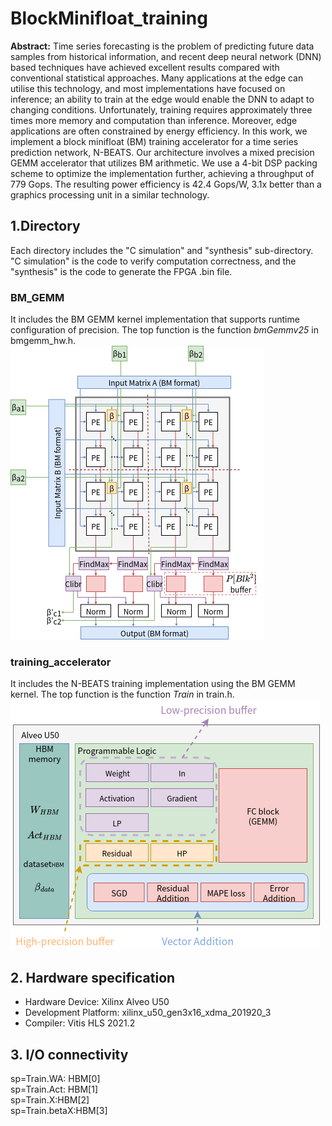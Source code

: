 # BlockMinifloat_training

__Abstract:__ Time series forecasting is the problem of predicting future data samples from historical information, and recent deep neural network (DNN) based techniques have achieved excellent results compared with conventional statistical approaches. Many applications at the  edge can utilise this technology, and most implementations have focused on inference; an ability to train at the edge would enable the DNN to adapt to changing conditions. Unfortunately, training requires approximately three times more memory and computation than inference. Moreover, edge applications are often constrained by energy efficiency. In this work, we implement a block minifloat (BM) training accelerator for a time series prediction network, N-BEATS. Our architecture involves a mixed precision GEMM accelerator that utilizes BM arithmetic. We use a 4-bit DSP packing scheme to optimize the implementation further, achieving a throughput of 779 Gops. The resulting power efficiency is 42.4 Gops/W, 3.1x better than a graphics processing unit in a similar technology. 

## 1.Directory
Each directory includes the "C simulation" and  "synthesis" sub-directory. "C simulation" is the code to verify computation correctness, and the "synthesis" is the code to generate the FPGA .bin file.

### BM_GEMM
It includes the BM GEMM kernel implementation that supports runtime configuration of precision. The top function is the function _bmGemmv25_ in bmgemm_hw.h.   
![BM GEMM kernel](images/BMGEMM.png)  

### training_accelerator 
It includes the N-BEATS training implementation using the BM GEMM kernel. The top function is the function _Train_ in train.h.  
![N-BEATS training accelerator](images/trainsystem_v2.png)

## 2. Hardware specification
- Hardware Device: Xilinx Alveo U50
- Development Platform: xilinx_u50_gen3x16_xdma_201920_3
- Compiler: Vitis HLS  2021.2

## 3. I/O connectivity
sp=Train.WA: HBM[0]  
sp=Train.Act: HBM[1]  
sp=Train.X:HBM[2]  
sp=Train.betaX:HBM[3]  

